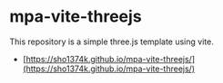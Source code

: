 # mpa-vite-threejs

This repository is a simple three.js template using vite.

- [https://sho1374k.github.io/mpa-vite-threejs/](https://sho1374k.github.io/mpa-vite-threejs/)
